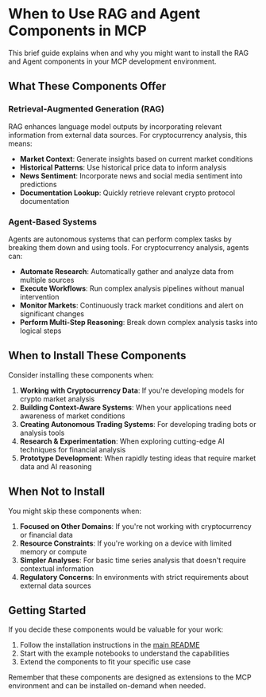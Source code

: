 # When to Use RAG and Agent Components in MCP

This brief guide explains when and why you might want to install the RAG and Agent components in your MCP development environment.

## What These Components Offer

### Retrieval-Augmented Generation (RAG)

RAG enhances language model outputs by incorporating relevant information from external data sources. For cryptocurrency analysis, this means:

- **Market Context**: Generate insights based on current market conditions
- **Historical Patterns**: Use historical price data to inform analysis
- **News Sentiment**: Incorporate news and social media sentiment into predictions
- **Documentation Lookup**: Quickly retrieve relevant crypto protocol documentation

### Agent-Based Systems

Agents are autonomous systems that can perform complex tasks by breaking them down and using tools. For cryptocurrency analysis, agents can:

- **Automate Research**: Automatically gather and analyze data from multiple sources
- **Execute Workflows**: Run complex analysis pipelines without manual intervention
- **Monitor Markets**: Continuously track market conditions and alert on significant changes
- **Perform Multi-Step Reasoning**: Break down complex analysis tasks into logical steps

## When to Install These Components

Consider installing these components when:

1. **Working with Cryptocurrency Data**: If you're developing models for crypto market analysis
2. **Building Context-Aware Systems**: When your applications need awareness of market conditions
3. **Creating Autonomous Trading Systems**: For developing trading bots or analysis tools
4. **Research & Experimentation**: When exploring cutting-edge AI techniques for financial analysis
5. **Prototype Development**: When rapidly testing ideas that require market data and AI reasoning

## When Not to Install

You might skip these components when:

1. **Focused on Other Domains**: If you're not working with cryptocurrency or financial data
2. **Resource Constraints**: If you're working on a device with limited memory or compute
3. **Simpler Analyses**: For basic time series analysis that doesn't require contextual information
4. **Regulatory Concerns**: In environments with strict requirements about external data sources

## Getting Started

If you decide these components would be valuable for your work:

1. Follow the installation instructions in the [main README](../../README.md#rag-and-agent-capabilities-for-cryptocurrency-analysis)
2. Start with the example notebooks to understand the capabilities
3. Extend the components to fit your specific use case

Remember that these components are designed as extensions to the MCP environment and can be installed on-demand when needed.